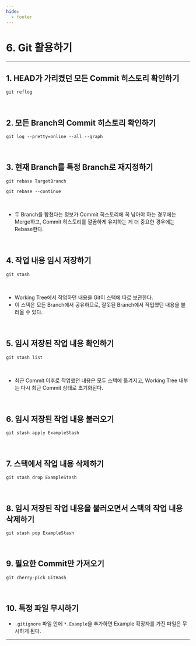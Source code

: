 ```yaml
---
hide:
  - footer
---
```


# 6. Git 활용하기

---

## 1. HEAD가 가리켰던 모든 Commit 히스토리 확인하기

```shell
git reflog
```

<br/>

## 2. 모든 Branch의 Commit 히스토리 확인하기

```shell
git log --pretty=online --all --graph
```

<br/>

## 3. 현재 Branch를 특정 Branch로 재지정하기

```shell
git rebase TargetBranch
```

```shell
git rebase --continue
```

<br/>

- 두 Branch를 합쳤다는 정보가 Commit 히스토리에 꼭 남아야 하는 경우에는 Merge하고, Commit 히스토리를 깔끔하게 유지하는 게 더 중요한 경우에는 Rebase한다.

<br/>

## 4. 작업 내용 임시 저장하기

```shell
git stash
```

<br/>

- Working Tree에서 작업하던 내용을 Git이 스택에 따로 보관한다.
- 이 스택은 모든 Branch에서 공유하므로, 잘못된 Branch에서 작업했던 내용을 불러올 수 있다.

<br/>

## 5. 임시 저장된 작업 내용 확인하기

```shell
git stash list
```

<br/>

- 최근 Commit 이후로 작업했던 내용은 모두 스택에 옮겨지고, Working Tree 내부는 다시 최근 Commit 상태로 초기화된다.

<br/>

## 6. 임시 저장된 작업 내용 불러오기

```shell
git stash apply ExampleStash
```

<br/>

## 7. 스택에서 작업 내용 삭제하기

```shell
git stash drop ExampleStash
```

<br/>

## 8. 임시 저장된 작업 내용을 불러오면서 스택의 작업 내용 삭제하기

```shell
git stash pop ExampleStash
```

<br/>

## 9. 필요한 Commit만 가져오기

```shell
git cherry-pick GitHash
```

<br/>

## 10. 특정 파일 무시하기

- `.gitignore` 파일 안에 `*.Example`을 추가하면 Example 확장자를 가진 파일은 무시하게 된다.

---
